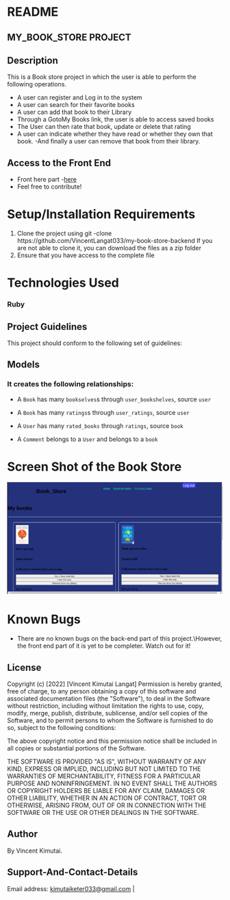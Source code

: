 # README

## MY_BOOK_STORE PROJECT

## Description
This is a Book store project in which the user is able to perform the following operations.
- A user can register and Log in to the system
- A user can search for their favorite books
- A user can add that book to their Library
- Through a GotoMy Books link, the user is able to access saved books
- The User can then rate that book, update or delete that rating
- A user can indicate whether they have read or whether they own that book.
-And finally a user can remove that book from their library.


## Access to the Front End
- Front here part -[here](https://github.com/VincentLangat033/my-book-store-frontend)
 - Feel free to contribute!



<h1> Setup/Installation Requirements </h1>
<ol>
<li>Clone the project using git -clone https://github.com/VincentLangat033/my-book-store-backend  If you are not able to clone it, you can download the files as a zip folder</li>


 <li> Ensure that you have access to the complete file</li>

</ol>
<h1> Technologies Used</h1>

### Ruby

## Project Guidelines
This  project should conform to the following set of guidelines:

## Models
### It creates the following relationships:

- A `Book` has many `bookselves`s through `user_bookshelves`, source `user`
- A `Book` has many `ratings`s through `user_ratings`, source `user`

- A `User` has many `rated_books` through `ratings`, source `book`


- A `Comment` belongs to a `User` and belongs to a `book`

# Screen Shot of the Book Store
![image](book-store1.png)


# Known Bugs
- There are no known bugs on the back-end part of this project.\However, the front end part of it is yet to be completer. Watch out for it!

## License
Copyright (c) [2022] [Vincent Kimutai Langat] Permission is hereby granted, free of charge, to any person obtaining a copy of this software and associated documentation files (the "Software"), to deal in the Software without restriction, including without limitation the rights to use, copy, modify, merge, publish, distribute, sublicense, and/or sell copies of the Software, and to permit persons to whom the Software is furnished to do so, subject to the following conditions:

The above copyright notice and this permission notice shall be included in all copies or substantial portions of the Software.

THE SOFTWARE IS PROVIDED "AS IS", WITHOUT WARRANTY OF ANY KIND, EXPRESS OR IMPLIED, INCLUDING BUT NOT LIMITED TO THE WARRANTIES OF MERCHANTABILITY, FITNESS FOR A PARTICULAR PURPOSE AND NONINFRINGEMENT. IN NO EVENT SHALL THE AUTHORS OR COPYRIGHT HOLDERS BE LIABLE FOR ANY CLAIM, DAMAGES OR OTHER LIABILITY, WHETHER IN AN ACTION OF CONTRACT, TORT OR OTHERWISE, ARISING FROM, OUT OF OR IN CONNECTION WITH THE SOFTWARE OR THE USE OR OTHER DEALINGS IN THE SOFTWARE.

## Author
By Vincent Kimutai.

## Support-And-Contact-Details
Email address: kimutaiketer033@gmail.com | 